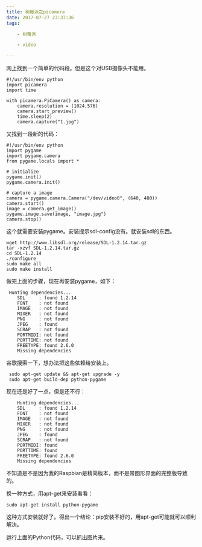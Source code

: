 ```yaml
---
title: 树莓派之picamera
date: 2017-07-27 23:37:36
tags:

	- 树莓派

	- video

---
```


网上找到一个简单的代码段。但是这个对USB摄像头不能用。

```
#!/usr/bin/env python
import picamera
import time

with picamera.PiCamera() as camera:
	camera.resolution = (1024,576)
	camera.start_preview()
	time.sleep(2)
	camera.capture("1.jpg")
```

又找到一段新的代码：

```
#!/usr/bin/env python
import pygame
import pygame.camera
from pygame.locals import *

# initialize
pygame.init()
pygame.camera.init()

# capture a image
camera = pygame.camera.Camera("/dev/video0", (640, 480))
camera.start()
image = camera.get_image()
pygame.image.save(image, "image.jpg")
camera.stop()
```

这个就需要安装pygame。安装提示sdl-config没有。就安装sdl的东西。

```
wget http://www.libsdl.org/release/SDL-1.2.14.tar.gz
tar -xzvf SDL-1.2.14.tar.gz
cd SDL-1.2.14
./configure 
sudo make all
sudo make install
```

做完上面的步骤，现在再安装pygame，如下：

```
 Hunting dependencies...
    SDL     : found 1.2.14
    FONT    : not found
    IMAGE   : not found
    MIXER   : not found
    PNG     : not found
    JPEG    : found
    SCRAP   : not found
    PORTMIDI: not found
    PORTTIME: not found
    FREETYPE: found 2.6.0
    Missing dependencies
```

谷歌搜索一下，想办法把这些依赖给安装上。

```
 sudo apt-get update && apt-get upgrade -y  
 sudo apt-get build-dep python-pygame
```

现在还是好了一点，但是还不行：

```
    Hunting dependencies...
    SDL     : found 1.2.14
    FONT    : not found
    IMAGE   : not found
    MIXER   : not found
    PNG     : not found
    JPEG    : found
    SCRAP   : not found
    PORTMIDI: found
    PORTTIME: found
    FREETYPE: found 2.6.0
    Missing dependencies
```

不知道是不是因为我的Raspbian是精简版本，而不是带图形界面的完整版导致的。

换一种方式，用apt-get来安装看看：

`sudo apt-get install python-pygame`

这种方式安装就好了。得出一个结论：pip安装不好的，用apt-get可能就可以顺利解决。

运行上面的Python代码，可以抓出图片来。















